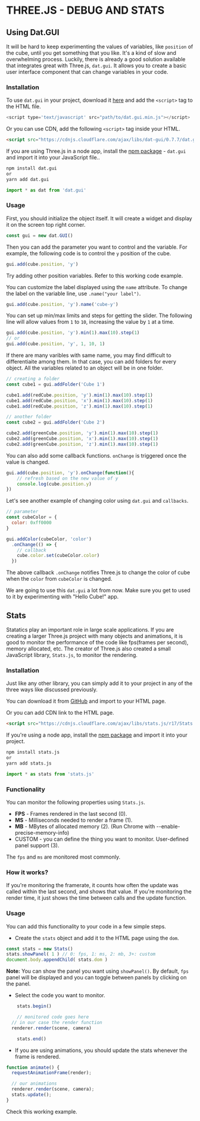 # THREE.JS - DEBUG AND STATS

## Using Dat.GUI 

It will be hard to keep experimenting the values of variables, like `position` of the cube, until you get something that you like. It's a kind of slow and overwhelming process. Luckily, there is already a good solution available that integrates great with Three.js, `dat.gui`. It allows you to create a basic user interface component that can change variables in your code.

### Installation

To use `dat.gui` in your project, download it [here](https://github.com/dataarts/dat.gui) and add the `<script>` tag to the HTML file.

```js
<script type='text/javascript' src="path/to/dat.gui.min.js"></script>
```

Or you can use CDN, add the following `<script>` tag inside your HTML. 

```html
<script src="https://cdnjs.cloudflare.com/ajax/libs/dat-gui/0.7.7/dat.gui.min.js"></script>
```

If you are using Three.js in a node app, install the [npm package](https://www.npmjs.com/package/dat.gui) - `dat.gui` and import it into your JavaScript file..

```bash
npm install dat.gui
or
yarn add dat.gui
```

```js
import * as dat from 'dat.gui'
```

### Usage
 
First, you should initialize the object itself. It will create a widget and display it on the screen top right corner.

```js
const gui = new dat.GUI()
```

Then you can add the parameter you want to control and the variable. For example, the following code is to control the `y` position of the cube.

```js
gui.add(cube.position, 'y')
```

Try adding other position variables. Refer to this working code example.

You can customize the label displayed using the `name` attribute. To change the label on the variable line, use `.name("your label")`.

```js
gui.add(cube.position, 'y').name('cube-y')
```

You can set up min/max limits and steps for getting the slider. The following line will allow values from `1` to `10`, increasing the value by `1` at a time.

```js
gui.add(cube.position, 'y').min(1).max(10).step(1)
// or
gui.add(cube.position, 'y', 1, 10, 1)
```

If there are many varibles with same name, you may find difficult to differentiaite among them. In that case, you can add folders for every object. All the variables related to an object will be in one folder.

```js
// creating a folder
const cube1 = gui.addFolder('Cube 1')

cube1.add(redCube.position, 'y').min(1).max(10).step(1)
cube1.add(redCube.position, 'x').min(1).max(10).step(1)
cube1.add(redCube.position, 'z').min(1).max(10).step(1)

// another folder
const cube2 = gui.addFolder('Cube 2')

cube2.add(greenCube.position, 'y').min(1).max(10).step(1)
cube2.add(greenCube.position, 'x').min(1).max(10).step(1)
cube2.add(greenCube.position, 'z').min(1).max(10).step(1)
```

You can also add some callback functions.
`onChange` is triggered once the value is changed.

```js
gui.add(cube.position, 'y').onChange(function(){
    // refresh based on the new value of y
    console.log(cube.position.y)
})
```

Let's see another example of changing color using `dat.gui` and `callbacks`.

```js
// parameter
const cubeColor = {
  color: 0xff0000
}

gui.addColor(cubeColor, 'color')
  .onChange(() => {
    // callback
    cube.color.set(cubeColor.color)
  })
```

The above callback `.onChange` notifies Three.js to change the color of cube when the `color` from `cubeColor` is changed.

We are going to use this `dat.gui` a lot from now. Make sure you get to used to it by experimenting with "Hello Cube!" app.

## Stats

Statatics play an important role in large scale applications. If you are creating a larger Three.js project with many objects and animations, it is good to monitor the performance of the code like fps(frames per second), memory allocated, etc. The creator of Three.js also created a small JavaScript library, `Stats.js`, to monitor the rendering.

### Installation

Just like any other library, you can simply add it to your project in any of the three ways like discussed previously.

You can download it from [GitHub](https://github.com/mrdoob/stats.js/) and import to your HTML page.

Or you can add CDN link to the HTML page.

```html
<script src="https://cdnjs.cloudflare.com/ajax/libs/stats.js/r17/Stats.min.js"></script>
```

If you're using a node app, install the [npm package](https://www.npmjs.com/package/stats.js) and import it into your project.

```bash
npm install stats.js
or
yarn add stats.js
```

```js
import * as stats from 'stats.js'
```

### Functionality

You can monitor the following properties using `Stats.js`.

- **FPS** - Frames rendered in the last second (0).
- **MS** - Milliseconds needed to render a frame (1).
- **MB** - MBytes of allocated memory (2). (Run Chrome with --enable-precise-memory-info)
- CUSTOM - you can define the thing you want to monitor. User-defined panel support (3).

The `fps` and `ms` are monitored most commonly.

### How it works?

If you're monitoring the framerate, it counts how often the update was called within the last second, and shows that value. If you're monitoring the render time, it just shows the time between calls and the update function.

### Usage

You can add this functionality to your code in a few simple steps.

- Create the `stats` object and add it to the HTML page using the `dom`.

```js
const stats = new Stats()
stats.showPanel( 1 ) // 0: fps, 1: ms, 2: mb, 3+: custom
document.body.appendChild( stats.dom )
```

**Note:** You can show the panel you want using `showPanel()`. By default, `fps` panel will be displayed and you can toggle between panels by clicking on the panel.

- Select the code you want to monitor.

```js
	stats.begin()

	// monitored code goes here
  // in our case the render function
  renderer.render(scene, camera)

	stats.end()
```

- If you are using animations, you should update the stats whenever the frame is rendered.

```js
function animate() {
  requestAnimationFrame(render);

  // our animations
  renderer.render(scene, camera);
  stats.update();
}
```

Check this working example.